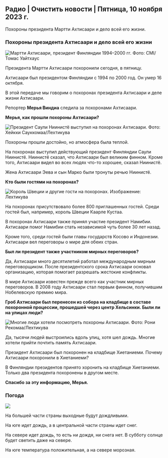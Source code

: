 ## Радио \| Очистить новости \| Пятница, 10 ноября 2023 г.

Похороны президента Мартти Ахтисаари и дело всей его жизни.

### Похороны президента Ахтисаари и дело всей его жизни

![Мартти Ахтисаари, президент Финляндии 1994–2000 гг. Фото: CMI/Томас Уайтхаус](https://images.cdn.yle.fi/image/upload/c_crop,h_1080,w_1919,x_0,y_0/ar_1.7777777777777777,c_fill,g_faces,h_675,w_1200/dpr_1.0/q_auto:eco/f_auto/fl_lossy/v1699528852/39-1197047654a2d3334539)

Президента Мартти Ахтисаари похоронили сегодня, в пятницу.

Ахтисаари был президентом Финляндии с 1994 по 2000 год. Он умер 16 октября.

В этой передаче мы говорим о похоронах президента Ахтисаари и деле жизни Ахтисаари.

Репортер **Мерья Виндиа** следила за похоронами Ахтисаари.

**Мерья, как прошли похороны Ахтисаари?**

![Президент Саули Ниинистё выступил на похоронах Ахтисаари. Фото: Хейкки Сауккомаа/Лехтикува](https://images.cdn.yle.fi/image/upload/c_crop,h_2880,w_5120,x_0,y_259/ar_1.7777777777777777,c_fill,g_faces,h_675,w_1200/dpr_1.0/q_auto:eco/f_auto/fl_lossy/v1699619473/39-1198810654e20fbae885)

Похороны прошли достойно, но атмосфера была теплой.

На похоронах выступил действующий президент Финляндии Саули Ниинистё. Ниинистё сказал, что Ахтисаари был великим финном. Кроме того, Ахтисаари видел во всех людях что-то хорошее, сказал Ниинистё.

Жена Ахтисаари Эева и сын Марко были тронуты речью Ниинистё.

**Кто были гостями на похоронах?**

![Король Швеции и другие гости на похоронах. Изображение: Лехтикува](https://images.cdn.yle.fi/image/upload/c_crop,h_2880,w_5120,x_0,y_138/ar_1.777777777777777,c_fill,g_faces,h_675,w_1200/dpr_1.0/q_auto:eco/f_auto/fl_lossy/v1699627300/39-1199035654e40494d395)

На похоронах присутствовало более 800 приглашенных гостей. Среди гостей был, например, король Швеции Каарле Кустаа.

В похоронах Ахтисаари также принял участие президент Намибии. Ахтисаари помог Намибии стать независимой чуть более 30 лет назад.

Кроме того, среди гостей были главы государств Косово и Индонезии. Ахтисаари вел переговоры о мире для обеих стран.

**Был ли президент также участником мирных переговоров?**

Да, Ахтисаари много десятилетий работал международным мирным переговорщиком. После президентского срока Ахтисаари основал организацию, которая помогает разрешать жестокие конфликты.

В мире Ахтисаари известен прежде всего как участник мирных переговоров. В 2008 году Ахтисаари стал первым финном, получившим Нобелевскую премию мира.

**Гроб Ахтисаари был перенесен из собора на кладбище в составе похоронной процессии, прошедшей через центр Хельсинки. Были ли на улицах люди?**

![Многие люди хотели посмотреть похороны Ахтисаари. Фото: Рони Рекомаа/Лехтикува](https://images.cdn.yle.fi/image/upload/c_crop,h_2880,w_5120,x_0,y_11/ar_1.7777777777777777,c_fill,g_faces,h_675,w_1200/dpr_1.0/q_auto:eco/f_auto/fl_lossy/v1699619608/39-1198819654e22ed1c931)

Да, тысячи людей выстроились вдоль улиц, хотя шел дождь. Многие хотели прийти почтить память Ахтисаари.

Президент Ахтисаари был похоронен на кладбище Хиетаниеми. Почему Ахтисаари похоронили в Хиетаниеми?

В Финляндии президентов принято хоронить на кладбище Хиетаниеми. Только два президента похоронены в другом месте.

**Спасибо за эту информацию, Мерья.**

### Погода

![](https://images.cdn.yle.fi/image/upload/c_crop,h_1080,w_1919,x_0,y_0/ar_1.7777777777777777,c_fill,g_faces,h_675,w_1200/dpr_1.0/q_auto:eco/f_auto/fl_lossy/v1699633281/39-1199138654e58651ee77)

На большей части страны выходные будут дождливыми.

На юге идет дождь, а в центральной части страны идет снег.

На севере идет дождь, то есть ни дождя, ни снега нет. В субботу солнце будет светить даже на севере.

На юге температура положительная, а на севере морозная.